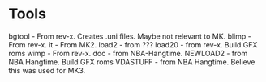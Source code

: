 # Tools
bgtool - From rev-x. Creates .uni files. Maybe not relevant to MK.
blimp - From rev-x.
it - From MK2.
load2 - from ???
load20 - from rev-x. Build GFX roms
wimp - From rev-x.
doc - from NBA-Hangtime.
NEWLOAD2 - from NBA Hangtime. Build GFX roms
VDASTUFF - from NBA Hangtime. Believe this was used for MK3.
